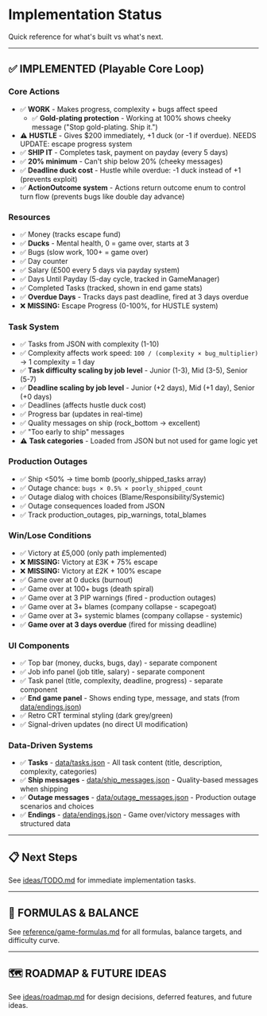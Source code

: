 # Implementation Status

Quick reference for what's built vs what's next.

---

## ✅ IMPLEMENTED (Playable Core Loop)

### Core Actions
- ✅ **WORK** - Makes progress, complexity + bugs affect speed
  - ✅ **Gold-plating protection** - Working at 100% shows cheeky message ("Stop gold-plating. Ship it.")
- ⚠️ **HUSTLE** - Gives $200 immediately, +1 duck (or -1 if overdue). NEEDS UPDATE: escape progress system
- ✅ **SHIP IT** - Completes task, payment on payday (every 5 days)
- ✅ **20% minimum** - Can't ship below 20% (cheeky messages)
- ✅ **Deadline duck cost** - Hustle while overdue: -1 duck instead of +1 (prevents exploit)
- ✅ **ActionOutcome system** - Actions return outcome enum to control turn flow (prevents bugs like double day advance)

### Resources
- ✅ Money (tracks escape fund)
- ✅ **Ducks** - Mental health, 0 = game over, starts at 3
- ✅ Bugs (slow work, 100+ = game over)
- ✅ Day counter
- ✅ Salary (£500 every 5 days via payday system)
- ✅ Days Until Payday (5-day cycle, tracked in GameManager)
- ✅ Completed Tasks (tracked, shown in end game stats)
- ✅ **Overdue Days** - Tracks days past deadline, fired at 3 days overdue
- ❌ **MISSING:** Escape Progress (0-100%, for HUSTLE system)

### Task System
- ✅ Tasks from JSON with complexity (1-10)
- ✅ Complexity affects work speed: `100 / (complexity × bug_multiplier)` → 1 complexity = 1 day
- ✅ **Task difficulty scaling by job level** - Junior (1-3), Mid (3-5), Senior (5-7)
- ✅ **Deadline scaling by job level** - Junior (+2 days), Mid (+1 day), Senior (+0 days)
- ✅ Deadlines (affects hustle duck cost)
- ✅ Progress bar (updates in real-time)
- ✅ Quality messages on ship (rock_bottom → excellent)
- ✅ "Too early to ship" messages
- ⚠️ **Task categories** - Loaded from JSON but not used for game logic yet

### Production Outages
- ✅ Ship <50% → time bomb (poorly_shipped_tasks array)
- ✅ Outage chance: `bugs × 0.5% × poorly_shipped_count`
- ✅ Outage dialog with choices (Blame/Responsibility/Systemic)
- ✅ Outage consequences loaded from JSON
- ✅ Track production_outages, pip_warnings, total_blames

### Win/Lose Conditions
- ✅ Victory at £5,000 (only path implemented)
- ❌ **MISSING:** Victory at £3K + 75% escape
- ❌ **MISSING:** Victory at £2K + 100% escape
- ✅ Game over at 0 ducks (burnout)
- ✅ Game over at 100+ bugs (death spiral)
- ✅ Game over at 3 PIP warnings (fired - production outages)
- ✅ Game over at 3+ blames (company collapse - scapegoat)
- ✅ Game over at 3+ systemic blames (company collapse - systemic)
- ✅ **Game over at 3 days overdue** (fired for missing deadline)

### UI Components
- ✅ Top bar (money, ducks, bugs, day) - separate component
- ✅ Job info panel (job title, salary) - separate component
- ✅ Task panel (title, complexity, deadline, progress) - separate component
- ✅ **End game panel** - Shows ending type, message, and stats (from [data/endings.json](../data/endings.json))
- ✅ Retro CRT terminal styling (dark grey/green)
- ✅ Signal-driven updates (no direct UI modification)

### Data-Driven Systems
- ✅ **Tasks** - [data/tasks.json](../data/tasks.json) - All task content (title, description, complexity, categories)
- ✅ **Ship messages** - [data/ship_messages.json](../data/ship_messages.json) - Quality-based messages when shipping
- ✅ **Outage messages** - [data/outage_messages.json](../data/outage_messages.json) - Production outage scenarios and choices
- ✅ **Endings** - [data/endings.json](../data/endings.json) - Game over/victory messages with structured data

---

## 📋 Next Steps

See [ideas/TODO.md](ideas/TODO.md) for immediate implementation tasks.

---

## 📐 FORMULAS & BALANCE

See [reference/game-formulas.md](reference/game-formulas.md) for all formulas, balance targets, and difficulty curve.

---

## 🗺️ ROADMAP & FUTURE IDEAS

See [ideas/roadmap.md](ideas/roadmap.md) for design decisions, deferred features, and future ideas.
